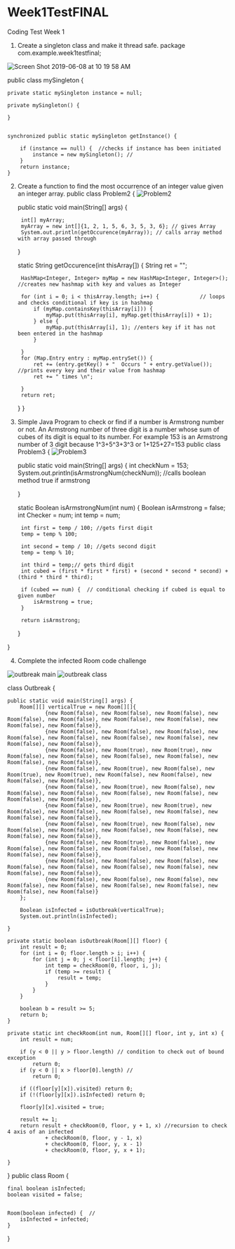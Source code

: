 # Week1TestFINAL
Coding Test Week 1
1. Create a singleton class and make it thread safe.
package com.example.week1testfinal;

![Screen Shot 2019-06-08 at 10 19 58 AM](https://user-images.githubusercontent.com/51377425/59148519-de2d5e80-89d7-11e9-9bb4-852dfe44da30.png)

public class mySingleton {


    private static mySingleton instance = null;

    private mySingleton() {

    }


    synchronized public static mySingleton getInstance() {

        if (instance == null) {  //checks if instance has been initiated
            instance = new mySingleton(); //
        }
        return instance;
    }
2. Create a function to find the most occurrence of an integer value given an integer array.
public class Problem2 {
![Problem2](https://user-images.githubusercontent.com/51377425/59148518-de2d5e80-89d7-11e9-9036-e7e7b1f52c40.png)

    public static void main(String[] args) {

        int[] myArray;
        myArray = new int[]{1, 2, 1, 5, 6, 3, 5, 3, 6}; // gives Array
        System.out.println(getOccurence(myArray)); // calls array method with array passed through


    }

    static String getOccurence(int thisArray[]) {
        String ret = "";

        HashMap<Integer, Integer> myMap = new HashMap<Integer, Integer>(); //creates new hashmap with key and values as Integer

        for (int i = 0; i < thisArray.length; i++) {             // loops and checks conditional if key is in hashmap
            if (myMap.containsKey(thisArray[i])) {
                myMap.put(thisArray[i], myMap.get(thisArray[i]) + 1);
            } else {
                myMap.put(thisArray[i], 1); //enters key if it has not been entered in the hashmap
            }

        }
        for (Map.Entry entry : myMap.entrySet()) {
            ret += (entry.getKey() + "  Occurs " + entry.getValue()); //prints every key and their value from hashmap
            ret += " times \n";

        }
        return ret;
    }
}

3. Simple Java Program to check or find if a number is Armstrong number or not. An Armstrong number of three digit is a number whose sum of cubes of its digit is equal to its number. For example 153 is an Armstrong number of 3 digit because 1^3+5^3+3^3 or 1+125+27=153
public class Problem3 {
![Problem3](https://user-images.githubusercontent.com/51377425/59148517-de2d5e80-89d7-11e9-8322-9709f66cb88e.png)


    public static void main(String[] args) {
        int checkNum = 153;
        System.out.println(isArmstrongNum(checkNum)); //calls boolean method true if armstrong

    }

    static Boolean isArmstrongNum(int num) {
        Boolean isArmstrong = false;
        int Checker = num;
        int temp = num;


        int first = temp / 100; //gets first digit
        temp = temp % 100;

        int second = temp / 10; //gets second digit
        temp = temp % 10;

        int third = temp;// gets third digit
        int cubed = (first * first * first) + (second * second * second) + (third * third * third);

        if (cubed == num) {  // conditional checking if cubed is equal to given number
            isArmstrong = true;
        }

        return isArmstrong;

    }

}

4. Complete the infected Room code challenge


![outbreak main](https://user-images.githubusercontent.com/51377425/59148515-dd94c800-89d7-11e9-911b-a99f4579cc88.png)
![outbreak class](https://user-images.githubusercontent.com/51377425/59148516-dd94c800-89d7-11e9-8630-8383f1e1efd0.png)

class Outbreak {


    public static void main(String[] args) {
        Room[][] verticalTrue = new Room[][]{
                {new Room(false), new Room(false), new Room(false), new Room(false), new Room(false), new Room(false), new Room(false), new Room(false), new Room(false)},
                {new Room(false), new Room(false), new Room(false), new Room(false), new Room(false), new Room(false), new Room(false), new Room(false), new Room(false)},
                {new Room(false), new Room(true), new Room(true), new Room(false), new Room(false), new Room(false), new Room(false), new Room(false), new Room(false)},
                {new Room(false), new Room(true), new Room(false), new Room(true), new Room(true), new Room(false), new Room(false), new Room(false), new Room(false)},
                {new Room(false), new Room(true), new Room(false), new Room(false), new Room(false), new Room(false), new Room(false), new Room(false), new Room(false)},
                {new Room(false), new Room(true), new Room(true), new Room(false), new Room(false), new Room(false), new Room(false), new Room(false), new Room(false)},
                {new Room(false), new Room(true), new Room(false), new Room(false), new Room(false), new Room(false), new Room(false), new Room(false), new Room(false)},
                {new Room(false), new Room(true), new Room(false), new Room(false), new Room(false), new Room(false), new Room(false), new Room(false), new Room(false)},
                {new Room(false), new Room(false), new Room(false), new Room(false), new Room(false), new Room(false), new Room(false), new Room(false), new Room(false)},
                {new Room(false), new Room(false), new Room(false), new Room(false), new Room(false), new Room(false), new Room(false), new Room(false), new Room(false)}
        };

        Boolean isInfected = isOutbreak(verticalTrue);
        System.out.println(isInfected);

    }

    private static boolean isOutbreak(Room[][] floor) {
        int result = 0;
        for (int i = 0; floor.length > i; i++) {
            for (int j = 0; j < floor[i].length; j++) {
                int temp = checkRoom(0, floor, i, j);
                if (temp >= result) {
                    result = temp;
                }
            }
        }

        boolean b = result >= 5;
        return b;
    }

    private static int checkRoom(int num, Room[][] floor, int y, int x) {
        int result = num;

        if (y < 0 || y > floor.length) // condition to check out of bound exception
            return 0;
        if (y < 0 || x > floor[0].length) // 
            return 0;

        if ((floor[y][x]).visited) return 0;
        if (!(floor[y][x]).isInfected) return 0;

        floor[y][x].visited = true;

        result += 1;
        return result + checkRoom(0, floor, y + 1, x) //recursion to check 4 axis of an infected
                + checkRoom(0, floor, y - 1, x)
                + checkRoom(0, floor, y, x - 1)
                + checkRoom(0, floor, y, x + 1);

    }
}
public class Room {

    final boolean isInfected;
    boolean visited = false;


    Room(boolean infected) {  //
        isInfected = infected;
    }

}

